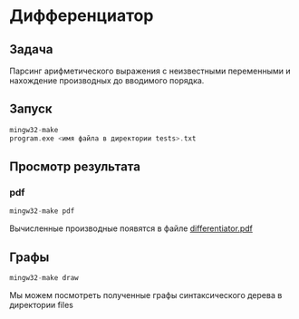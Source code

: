 # Дифференциатор

## Задача
Парсинг арифметического выражения с неизвестными переменными и нахождение производных до вводимого порядка.
## Запуск
```C
mingw32-make
program.exe <имя файла в директории tests>.txt
```
## Просмотр результата
### pdf
```C
mingw32-make pdf
```
Вычисленные производные появятся в файле [differentiator.pdf](differentiator.pdf)

## Графы
```C
mingw32-make draw
```
Мы можем посмотреть полученные графы синтаксического дерева в директории files
